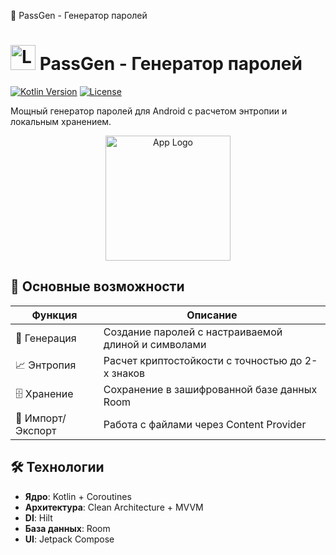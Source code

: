 🔐 PassGen - Генератор паролей
# <img src="https://github.com/user-attachments/assets/b30bff0e-37fc-436a-864f-e8335724e861" width="40" height="40" alt="Logo"/> PassGen - Генератор паролей

[![Kotlin Version](https://img.shields.io/badge/Kotlin-1.9.0-blue.svg)](https://kotlinlang.org)
[![License](https://img.shields.io/badge/License-MIT-green.svg)](https://opensource.org/licenses/MIT)

Мощный генератор паролей для Android с расчетом энтропии и локальным хранением.

<div align="center">
  <img src="https://github.com/user-attachments/assets/b30bff0e-37fc-436a-864f-e8335724e861" width="200" height="200" alt="App Logo"/>
</div>

## 📌 Основные возможности

| Функция | Описание |
|---------|----------|
| 🔐 Генерация | Создание паролей с настраиваемой длиной и символами |
| 📈 Энтропия | Расчет криптостойкости с точностью до 2-х знаков |
| 🗄️ Хранение | Сохранение в зашифрованной базе данных Room |
| 📁 Импорт/Экспорт | Работа с файлами через Content Provider |

## 🛠 Технологии

- **Ядро**: Kotlin + Coroutines
- **Архитектура**: Clean Architecture + MVVM
- **DI**: Hilt
- **База данных**: Room
- **UI**: Jetpack Compose
